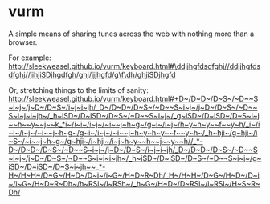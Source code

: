 vurm
====

A simple means of sharing tunes across the web with nothing more than a browser.

For example: http://sleekweasel.github.io/vurm/keyboard.html#\ddjjhgfdsdfghj//ddjjhgfdsdfghj//jihjiSDjhgdfgh/ghj/ijjhgfd/g\f\dh/ghjiSDjhgfd

Or, stretching things to the limits of sanity: http://sleekweasel.github.io/vurm/keyboard.html#+D~/D~D~/D~S~/~D~~S~i~j~/j~D~/D~S~/i~j~i~jh/_D~/D~D~/D~S~/~D~~S~i~j~/j~D~/D~S~/~D~~S~i~j~i~jh~/_h~iSD~/D~iSD~/D~S~/~D~~S~i~j~/_g~iSD~/D~iSD~/D~S~i~j~~h~~y~~j~~k_*i~/i~i~/i~j~/~i~~j~h~g~/g~i~/i~j~/h~y~h~y~~f~~y~h/_i~/i~i~/i~j~/~i~~j~h~g~/g~i~/i~j~/~i~~j~h~y~h~y~~f~~y~h~/_h~hji~/g~hji~/i~S~/~i~~j~h~g~/g~hji~/i~hji~/i~j~h~y~~h~~j~~y~~h//_*-D~/D~D~/D~S~/~D~~S~i~j~/j~D~/D~S~/i~j~i~jh/_D~/D~D~/D~S~/~D~~S~i~j~/j~D~/D~S~/~D~~S~i~j~i~jh~/_h~iSD~/D~iSD~/D~S~/~D~~S~i~j~/g~iSD~/D~iSD~/D~S~i~jh~~_*-H~/H~H~/D~G~/H~D~/D~i~/i~G~/H~D~R~Dh/_H~/H~H~/D~G~/H~D~/D~i~/i~G~/H~D~R~Dh~/h~RSi~/i~RSh~/_h~G~/H~D~/D~RSi~/i~RSi~/H~S~R~Dh/
